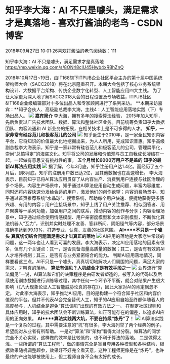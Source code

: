 
# 知乎李大海：AI 不只是噱头，满足需求才是真落地 - 喜欢打酱油的老鸟 - CSDN博客


2018年09月27日 10:01:26[喜欢打酱油的老鸟](https://me.csdn.net/weixin_42137700)阅读数：111


知乎李大海：AI 不只是噱头，满足需求才是真落地
https://mp.weixin.qq.com/s/8ONrl8cIU45Hwb4xRBhZnQ

2018年10月17日~19日，由IT168旗下ITPUB企业社区平台主办的第十届中国系统架构师大会（SACC2018）将在北京隆重召开。本届大会包括了核心业务系统架构设计、大数据平台架构、传统企业数字化转型、人工智能应用四大主线。
为了让大家更为深入地了解SACC2018大会的日程设置及专场收益，ITPUB社区&IT168企业级编辑部对十多位出品人和专家顾问进行了系列采访。
**本期采访嘉宾：**知乎合伙人、高级副总裁李大海，主线4：人工智能应用落地实践（下）专场出品人。
![](https://img-blog.csdn.net/20180927100102862?watermark/2/text/aHR0cHM6Ly9ibG9nLmNzZG4ubmV0L3dlaXhpbl80MjEzNzcwMA==/font/5a6L5L2T/fontsize/400/fill/I0JBQkFCMA==/dissolve/70)
**嘉宾简介**
李大海，拥有多年的搜索算法经验， 2015年加入知乎，先后负责过广告技术团队、数据、算法和整体社区业务。目前统筹负责知乎大数据团队、内容流通和 AI 新业务的拓展，在相关技术上是不可多得的人才。
**知乎，一家非常有硅谷范儿和极客范儿的公司**
![](https://img-blog.csdn.net/2018092710004462?watermark/2/text/aHR0cHM6Ly9ibG9nLmNzZG4ubmV0L3dlaXhpbl80MjEzNzcwMA==/font/5a6L5L2T/fontsize/400/fill/I0JBQkFCMA==/dissolve/70)
知乎诞生于2010年，是一家全民知识内容平台，它将知识的价值最大化地挖掘出来，为人人所用，完成知识普惠。知乎高级副总裁李大海表示，知乎是一家非常有硅谷范儿和极客范儿的公司，管理扁平化，崇尚“总搞得定”的海盗文化。知乎将公司的发展和价值观与员工自我成长凝结在一起，一起做有意思又有挑战性的事。
**五个月增长6000万用户不是盖的**
**知乎的最新AI算法应用实践**
![](https://img-blog.csdn.net/20180927100044151?watermark/2/text/aHR0cHM6Ly9ibG9nLmNzZG4ubmV0L3dlaXhpbl80MjEzNzcwMA==/font/5a6L5L2T/fontsize/400/fill/I0JBQkFCMA==/dissolve/70)
据了解，今年3月底，知乎注册用户达1.4亿。而经历了五个月后，到8月底，知乎的注册用户数已达2亿，且其他数据也在高速增长。
李大海表示，目前知乎已将AI算法应用贯穿了从内容生产、消费到用户连接与社区治理的多个场景。内容生产场景中，知乎通过AI算法应用自动生成问题，丰富内容维度，同时还将内容快速分发给合适的用户，激发他们的创作欲望；内容消费场景中，知乎通过首页推荐系统“水晶球”、搜索系统，帮助每个用户快速、便捷地获得更多感兴趣、有用的内容；用户连接场景中，知乎上线了用户关注推荐、相似回答者、用户聚类等一系列功能，加强用户之间的联系，推动内容的创作与分享；内容治理场景中，知乎通过综合使用情感模型、用户亲密度模型和文本识别模型，不断优化算法机器人“瓦力”，识别并实时处理不友善、答非所问、阴阳怪气等内容，部分场景准确率达到99.13%，打造专业、认真、友善的社区氛围。
**AI****不只是一个噱头**
**真真切切结合问题满足需求才叫真正的落地**
![](https://img-blog.csdn.net/20180927100044122?watermark/2/text/aHR0cHM6Ly9ibG9nLmNzZG4ubmV0L3dlaXhpbl80MjEzNzcwMA==/font/5a6L5L2T/fontsize/400/fill/I0JBQkFCMA==/dissolve/70)
AI应用的落地是大家老生常谈的问题，这一两年也让人看到可喜的发展。李大海表示，决定AI应用落地的因素有很多，但有几个关键点：其一，是否具备海量高质量的数据；其二，是否有有效的AI人才培养机制；其三，是否有与业务紧密结合的能力。
判断AI应用落地情况，同样要看这三点。AI不只是一个噱头，真真切切地解决人们周围的问题，满足大家的需求，才叫真的落地。
**算法有偏见？人机结合才是有效手段之一**
![](https://img-blog.csdn.net/20180927100044119?watermark/2/text/aHR0cHM6Ly9ibG9nLmNzZG4ubmV0L3dlaXhpbl80MjEzNzcwMA==/font/5a6L5L2T/fontsize/400/fill/I0JBQkFCMA==/dissolve/70)
业界流行“算法偏见”一说，AI算法和它们的决策程序是由研发者塑造的，被写入的代码以及后续使用训练数据进行训练等过程，其中任何一个环节不平衡，就会对结果产生很大影响（《八大现象论证人工智能威胁论真的存在》），因此大家对AI的肯定飘忽不定。
对此李大海表示，知乎推动AI应用，目的是构建一个符合知乎社区和内容价值观的平台。但并不代表AI会完全替代人工，知乎的AI应用自始至终都伴随着人的高度参与，人机结合是避免“算法偏见”出现的有效方法之一。
在制定社区规则和具体应用时，知乎的技术团队会不断训练算法，纠正可能存在的偏差，以追求AI应用的正向效果。
**AI****算法实践两大坑，不要在持续“炼丹”了！**
![](https://img-blog.csdn.net/2018092710004413?watermark/2/text/aHR0cHM6Ly9ibG9nLmNzZG4ubmV0L3dlaXhpbl80MjEzNzcwMA==/font/5a6L5L2T/fontsize/400/fill/I0JBQkFCMA==/dissolve/70)
AI算法实践是一个复杂的过程，其中需要注意的“坑”有很多，李大海列举了两个经典的例子，希望能对从业者有所帮助。
一是对“算法”和“架构”看得太过分裂。做算法的同学完全不关心实现，这样做的效率是比较低的，也不利于算法的落地。
二是做得太浅。一些所谓的“算法工程师”，做的事情完全是盲目套用各种模型和各种结构，根据效果随机调整超参，效果好不好完全看天意，这种工程师更像是在“炼丹”，也许最终的产出能够被使用上，但工程师自身不会有太好的成长。



